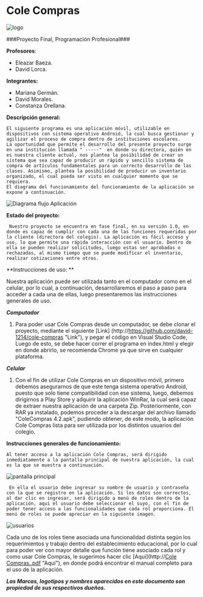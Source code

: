 # Cole Compras
![logo](https://user-images.githubusercontent.com/62665170/102679688-42fe7300-4190-11eb-93c0-577b28e5ebc7.PNG)

###Proyecto Final, Programación Profesional###

**Profesores**: 
- Eleazar Baeza.
- David Lorca.

**Integrantes:**
- Mariana Germán.
- David Morales.
- Constanza Orellana.

**Descripción general:**

	El siguiente programa es una aplicación móvil, utilizable en dispositivos con sistema operativo Android, la cual busca gestionar y agilizar el proceso de compra dentro de instituciones escolares.
	La oportunidad que permite el desarrollo del presente proyecto surge en una institución llamada " -----"  en donde su directora, quién en es nuestra cliente actual, nos plantea la posibilidad de crear un sistema que sea capaz de producir un rápido y sencillo sistema de compra de artículos fundamentales para un correcto desarrollo de las clases. Asimismo, plantea la posibilidad de producir un inventario organizado, el cual pueda ser visto en cualquier momento que se requiera.
	El diagrama del funcionamiento del funcionamiento de la aplicación se expone a continuación.
![Diagrama flujo Aplicación](https://user-images.githubusercontent.com/62665170/102680403-878d0d00-4196-11eb-971f-07b3ae2e7438.png)


**Estado del proyecto:**

	 Nuestro proyecto se encuentra en fase final, en su versión 1.0, en donde es capaz de cumplir con cada una de las funciones requeridas por la cliente (directora del colegio). La aplicación es fácil acceso y uso, lo que permite una rápida interacción con el usuario. Dentro de ella se pueden realizar solicitudes, luego estas ser aprobadas o rechazadas, al mismo tiempo que se puede modificar el inventario, realizar cotizaciones entre otros.
 
**Instrucciones de uso: **

Nuestra aplicación puede ser utilizada tanto en el computador como en el celular, por lo cual, a continuación, desarrollaremos el paso a paso para acceder a cada una de ellas, luego presentaremos las instrucciones generales de uso.

***Computador***
1. Para poder usar Cole Compras desde un computador, se debe clonar el proyecto, mediante el siguiente [Link] (http://https://github.com/david-1214/cole-compras "Link"), y pegar el código en Visual Studio Code, Luego de esto, se debe hacer correr el programa en index.html y elegir en donde abrirlo, se recomienda Chrome ya que sirve en cualquier plataforma.

***Celular***
1. Con el fin de utilizar Cole Compras en un dispositivo móvil, primero debemos asegurarnos de que este tenga sistema operativo Android, puesto que solo tiene compatibilidad con ese sistema, luego, debemos dirigirnos a Play Store y adquirir la aplicación WinRar, la cual será capaz de extraer nuestra aplicación de una carpeta Zip. Posteriormente, con RAR ya instalado, podemos proceder a la descargar del archivo llamado "ColeCompras 4.2.apk", pudiendo obtener, de este modo, la aplicación Cole Compras lista para ser utilizada por los distintos usuarios del colegio.

**Instrucciones generales de funcionamiento:**

	Al tener acceso a la aplicación Cole Compras, será dirigido inmediatamente a la pantalla principal de nuestra aplicación, la cual es la que se muestra a continuación. 

![pantalla principal](https://user-images.githubusercontent.com/62665170/102741547-6f9dc080-4331-11eb-89fe-a69b906bee1e.jpeg)

	 En ella el usuario debe ingresar su nombre de usuario y contraseña con la que se registro en la aplicación. Si los datos son correctos, al dar clic en ingresar, será dirigido a menú de roles dentro de la aplicación, aqui el usuario debe seleccionar el suyo, con el fin de poder tener acceso a las funcionalidades que cada rol proporciona. El menú de roles se puede apreciar en la siguiente imagen.

![usuarios](https://user-images.githubusercontent.com/62665170/102741613-98be5100-4331-11eb-9b67-0a41a2fcffb5.jpeg)


Cada uno de los roles tiene asociada una funcionalidad distinta según los requerimientos y trabajo dentro del establecimiento educacional, por lo cual para poder ver con mayor detalle que función tiene asociado cada rol y como usar Cole Compras, le sugerimos hacer clic [Aqui](http://[Cole Compras..pdf](https://github.com/Constanza-O/Imagenes/files/5722386/Cole.Compras.pdf) "Aqui"), en donde podrá encontrar el manual completo para el uso de la aplicación.



***Las Marcas, logotipos y nombres aparecidos en este documento son propiedad de sus respectivos dueños.***
